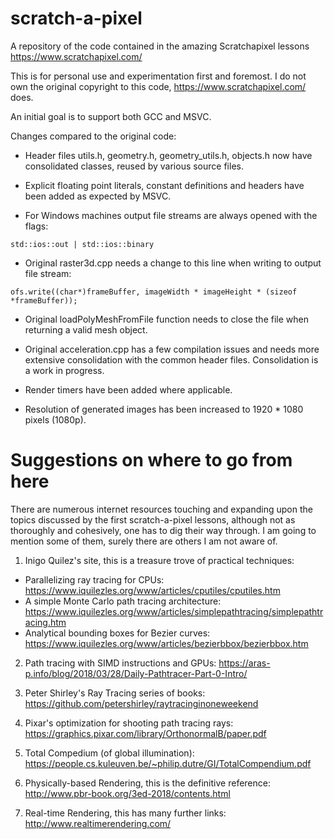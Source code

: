 # scratch-a-pixel
A repository of the code contained in the amazing Scratchapixel lessons https://www.scratchapixel.com/

This is for personal use and experimentation first and foremost. I do not own the original copyright to this code, https://www.scratchapixel.com/ does.

An initial goal is to support both GCC and MSVC.

Changes compared to the original code:

- Header files utils.h, geometry.h, geometry_utils.h, objects.h now have consolidated classes, reused by various source files.

- Explicit floating point literals, constant definitions and headers have been added as expected by MSVC.

- For Windows machines output file streams are always opened with the flags:

`std::ios::out | std::ios::binary`

- Original raster3d.cpp needs a change to this line when writing to output file stream:

`ofs.write((char*)frameBuffer, imageWidth * imageHeight * (sizeof *frameBuffer));`

- Original loadPolyMeshFromFile function needs to close the file when returning a valid mesh object.

- Original acceleration.cpp has a few compilation issues and needs more extensive consolidation with the common header files. Consolidation is a work in progress.

- Render timers have been added where applicable.

- Resolution of generated images has been increased to 1920 * 1080 pixels (1080p).

Suggestions on where to go from here
====================================
There are numerous internet resources touching and expanding upon the topics discussed by the first scratch-a-pixel lessons, although not as thoroughly and cohesively, one has to dig their way through. I am going to mention some of them, surely there are others I am not aware of.

1. Inigo Quilez's site, this is a treasure trove of practical techniques:
- Parallelizing ray tracing for CPUs: https://www.iquilezles.org/www/articles/cputiles/cputiles.htm
- A simple Monte Carlo path tracing architecture: https://www.iquilezles.org/www/articles/simplepathtracing/simplepathtracing.htm
- Analytical bounding boxes for Bezier curves: https://www.iquilezles.org/www/articles/bezierbbox/bezierbbox.htm

2. Path tracing with SIMD instructions and GPUs: https://aras-p.info/blog/2018/03/28/Daily-Pathtracer-Part-0-Intro/

3. Peter Shirley's Ray Tracing series of books: https://github.com/petershirley/raytracinginoneweekend

4. Pixar's optimization for shooting path tracing rays: https://graphics.pixar.com/library/OrthonormalB/paper.pdf

5. Total Compedium (of global illumination): https://people.cs.kuleuven.be/~philip.dutre/GI/TotalCompendium.pdf

6. Physically-based Rendering, this is the definitive reference: http://www.pbr-book.org/3ed-2018/contents.html

7. Real-time Rendering, this has many further links: http://www.realtimerendering.com/
